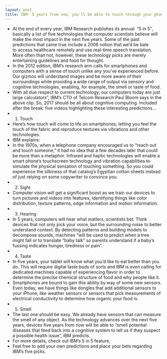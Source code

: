 ```yaml
---
layout: post
title: IBM- 5 years from now, you'll be able to touch through your phone
---
```

* At the end of every year, IBM Research publishes its annual  “5 in 5″, basically a list of five technologies that computer scientists believe will make the most impact in the next five years. Some of the past predictions that came true include a 2006 notion that we’d be bale to access healthcare remotely and use real-time speech translation. More often than not, however, these technology picks are merely entertaining guidelines and food for thought.
* In the 2012 edition, IBM’s research arm calls for smartphones and computers with a sense of touch unlike any you’ve experienced before. Our gizmos will understand images and be more aware of their surroundings while providing a wide range of output via sensory and cognitive technologies, enabling, for example, the smell or taste of food.
* With all due respect to current technology, our computers today are just large calculators”, IBM’s CTO of Telcom Research Paul Bloom says in the above clip. So, 2017 should be all about cognitive computing. Included after the break: five videos highlighting these interesting predictions…
* 1. Touch
* Here’s how touch will come to life on smartphones, letting you feel the touch of the fabric and reproduce textures via vibrations and other technologies.
* IBM explains:
* In the 1970s, when a telephone company encouraged us to “reach out and touch someone,” it had no idea that a few decades later that could be more than a metaphor. Infrared and haptic technologies will enable a smart phone’s touchscreen technology and vibration capabilities to simulate the physical sensation of touching something. So you could experience the silkiness of that catalog’s Egyptian cotton sheets instead of just relying on some copywriter to convince you.
* 2. Sight
* Computer vision will get a significant boost as we train our devices to turn pictures and videos into features, identifying things like color distribution, texture patterns, edge information and motion information.
* 3. Hearing
* In 5 years, computers will hear what matters, scientists bet. Think devices that not only pick your voice, but the surrounding noise to better understand context. By detecting patterns and building models to decompose sounds, machines “will be used to predict when a tree might fall or to translate “baby talk” so parents understand if a baby’s fussing indicates hunger, tiredness or pain”.
* 4. Taste
* In five years, your tablet will know what you’d like to eat better than you do. This will require digital taste buds of sorts and IBM is even calling for dedicated machines capable of experiencing flavor in order to determine the precise chemical structure of food and why people like it.
* Smartphones are bound to gain this ability by way of some new sensors. Even today, we have things like dongles that add additional sensors to your iPhone, like weather sensors or sensors that pick measurements of electrical conductivity to determine how organic your food is.
* 5. Smell
* The last one should be easy. We already have sensors that can measure the smell of any object. As the technology advances over the next five years, devices five years from now will be able to “smell potential diseases that feed back into a cognitive system to tell us if they suspect a possible health issue”, IBM predicts.
* For more details, check out IBM’s 5 in 5 feature.
* Feel free to add your own predictions and place your bets regarding IBM’s five picks.

